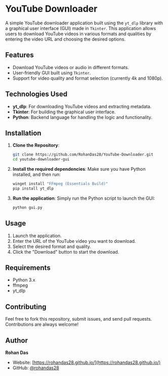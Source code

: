 # YouTube Downloader

A simple YouTube downloader application built using the `yt_dlp` library with a graphical user interface (GUI) made in `Tkinter`. This application allows users to download YouTube videos in various formats and qualities by entering the video URL and choosing the desired options.

## Features

- Download YouTube videos or audio in different formats.
- User-friendly GUI built using `Tkinter`.
- Support for video quality and format selection (currently 4k and 1080p).

## Technologies Used

- **yt_dlp**: For downloading YouTube videos and extracting metadata.
- **Tkinter**: For building the graphical user interface.
- **Python**: Backend language for handling the logic and functionality.

## Installation

1. **Clone the Repository**:
   ```bash
   git clone https://github.com/RohanDas28/YouTube-Downloader.git
   cd youtube-downloader-gui
   ```

2. **Install the required dependencies**:
   Make sure you have Python installed, and then run:
   ```bash
   winget install "FFmpeg (Essentials Build)"
   pip install yt_dlp
   ```

3. **Run the application**:
   Simply run the Python script to launch the GUI:
   ```bash
   python gui.py
   ```

## Usage

1. Launch the application.
2. Enter the URL of the YouTube video you want to download.
3. Select the desired format and quality.
4. Click the "Download" button to start the download.

## Requirements

- Python 3.x
- ffmpeg
- yt_dlp

## Contributing

Feel free to fork this repository, submit issues, and send pull requests. Contributions are always welcome!


## Author

**Rohan Das**

- Website: [https://rohandas28.github.io/](https://rohandas28.github.io/)
- GitHub: [@rohandas28](https://github.com/rohandas28)

